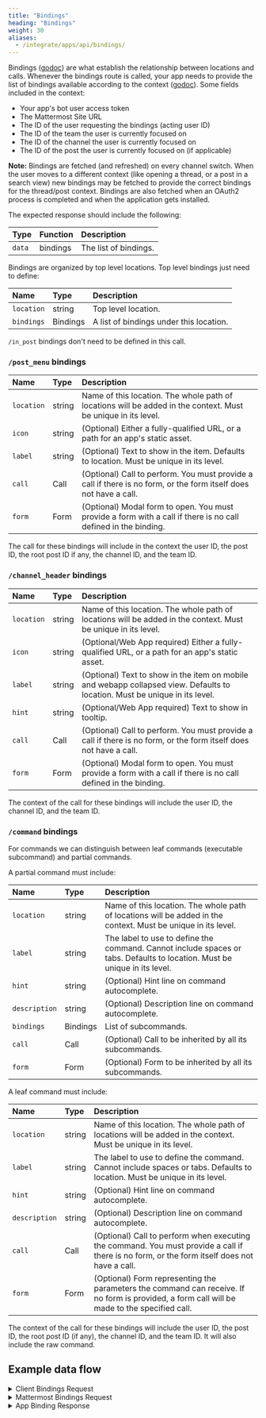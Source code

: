 ```yaml
---
title: "Bindings"
heading: "Bindings"
weight: 30
aliases:
  - /integrate/apps/api/bindings/
---
```


Bindings ([godoc](https://pkg.go.dev/github.com/mattermost/mattermost-plugin-apps/apps#Binding)) are what establish the relationship between locations and calls. Whenever the bindings route is called, your app needs to provide the list of bindings available according to the context ([godoc](https://pkg.go.dev/github.com/mattermost/mattermost-plugin-apps/apps#Context)). Some fields included in the context:

- Your app's bot user access token
- The Mattermost Site URL
- The ID of the user requesting the bindings (acting user ID)
- The ID of the team the user is currently focused on
- The ID of the channel the user is currently focused on
- The ID of the post the user is currently focused on (if applicable)

**Note:** Bindings are fetched (and refreshed) on every channel switch. When the user moves to a different context (like opening a thread, or a post in a search view) new bindings may be fetched to provide the correct bindings for the thread/post context. Bindings are also fetched when an OAuth2 process is completed and when the application gets installed.

The expected response should include the following:

| Type   | Function | Description           |
|:-------|:---------|:----------------------|
| `data` | bindings | The list of bindings. |

Bindings are organized by top level locations. Top level bindings just need to define:

| Name       | Type     | Description                             |
|:-----------|:---------|:----------------------------------------|
| `location` | string   | Top level location.                     |
| `bindings` | Bindings | A list of bindings under this location. |

`/in_post` bindings don't need to be defined in this call.

### `/post_menu` bindings

| Name       | Type   | Description                                                                                                       |
|:-----------|:-------|:------------------------------------------------------------------------------------------------------------------|
| `location` | string | Name of this location. The whole path of locations will be added in the context. Must be unique in its level.     |
| `icon`     | string | (Optional) Either a fully-qualified URL, or a path for an app's static asset.                                     |
| `label`    | string | (Optional) Text to show in the item. Defaults to location. Must be unique in its level.                           |
| `call`     | Call   | (Optional) Call to perform. You must provide a call if there is no form, or the form itself does not have a call. |
| `form`     | Form   | (Optional) Modal form to open. You must provide a form with a call if there is no call defined in the binding.    |

The call for these bindings will include in the context the user ID, the post ID, the root post ID if any, the channel ID, and the team ID.

### `/channel_header` bindings

| Name       | Type   | Description                                                                                                                 |
|:-----------|:-------|:----------------------------------------------------------------------------------------------------------------------------|
| `location` | string | Name of this location. The whole path of locations will be added in the context. Must be unique in its level.               |
| `icon`     | string | (Optional/Web App required) Either a fully-qualified URL, or a path for an app's static asset.                              |
| `label`    | string | (Optional) Text to show in the item on mobile and webapp collapsed view. Defaults to location. Must be unique in its level. |
| `hint`     | string | (Optional/Web App required) Text to show in tooltip.                                                                        |
| `call`     | Call   | (Optional) Call to perform. You must provide a call if there is no form, or the form itself does not have a call.           |
| `form`     | Form   | (Optional) Modal form to open. You must provide a form with a call if there is no call defined in the binding.              |

The context of the call for these bindings will include the user ID, the channel ID, and the team ID.

### `/command` bindings

For commands we can distinguish between leaf commands (executable subcommand) and partial commands.

A partial command must include:

| Name          | Type     | Description                                                                                                               |
|:--------------|:---------|:--------------------------------------------------------------------------------------------------------------------------|
| `location`    | string   | Name of this location. The whole path of locations will be added in the context. Must be unique in its level.             |
| `label`       | string   | The label to use to define the command. Cannot include spaces or tabs. Defaults to location. Must be unique in its level. |
| `hint`        | string   | (Optional) Hint line on command autocomplete.                                                                             |
| `description` | string   | (Optional) Description line on command autocomplete.                                                                      |
| `bindings`    | Bindings | List of subcommands.                                                                                                      |
| `call`        | Call     | (Optional) Call to be inherited by all its subcommands.                                                                   |
| `form`        | Form     | (Optional) Form to be inherited by all its subcommands.                                                                   |

A leaf command must include:

| Name          | Type   | Description                                                                                                                                  |
|:--------------|:-------|:---------------------------------------------------------------------------------------------------------------------------------------------|
| `location`    | string | Name of this location. The whole path of locations will be added in the context. Must be unique in its level.                                |
| `label`       | string | The label to use to define the command. Cannot include spaces or tabs. Defaults to location. Must be unique in its level.                    |
| `hint`        | string | (Optional) Hint line on command autocomplete.                                                                                                |
| `description` | string | (Optional) Description line on command autocomplete.                                                                                         |
| `call`        | Call   | (Optional) Call to perform when executing the command. You must provide a call if there is no form, or the form itself does not have a call. |  |
| `form`        | Form   | (Optional) Form representing the parameters the command can receive. If no form is provided, a form call will be made to the specified call. |

The context of the call for these bindings will include the user ID, the post ID, the root post ID (if any), the channel ID, and the team ID. It will also include the raw command.

## Example data flow

<details><summary>Client Bindings Request</summary>

`GET /plugins/com.mattermost.apps/api/v1/bindings?user_id=ws4o4macctyn5ko8uhkkxmgfur&channel_id=qphz13bzbf8c7j778tdnaw3huc&scope=webapp`

</details>

<details><summary>Mattermost Bindings Request</summary>

`POST /plugins/com.mattermost.apps/example/hello/bindings`

```json
{
    "path": "/bindings",
    "context": {
        "app_id": "helloworld",
        "bot_user_id": "i4wzxbk1hbbufq8rnecso96oxr",
        "acting_user_id": "81bqom3kjjbo7bcjcnzs6dc8uh",
        "user_id": "81bqom3kjjbo7bcjcnzs6dc8uh",
        "team_id": "",
        "channel_id": "ytqokpzzcinszf7ywrbdfitusw",
        "mattermost_site_url": "http://localhost:8065",
        "user_agent": "webapp",
        "bot_access_token": "gcn6r3ac178zbxwiw5pc38e8zc"
    }
}
```
</details>

<details><summary>App Binding Response</summary>

```json
{
    "type": "ok",
    "data": [
        {
            "location": "/channel_header",
            "bindings": [
                {
                    "location": "send-button",
                    "icon": "icon.png",
                    "label": "send hello message",
                    "call": {
                        "path": "/send-modal"
                    }
                }
            ]
        },
        {
            "location": "/post_menu",
            "bindings": [
                {
                    "location": "send-button",
                    "icon": "icon.png",
                    "label": "send hello message",
                    "call": {
                        "path": "/send",
                        "expand": {
                            "post": "all"
                        }
                    }
                }
            ]
        },
        {
            "location": "/command",
            "bindings": [
                {
                    "icon": "icon.png",
                    "description": "Hello World app",
                    "hint": "[send]",
                    "bindings": [
                        {
                            "location": "send",
                            "label": "send",
                            "call": {
                                "path": "/send-modal"
                            }
                        }
                    ]
                }
            ]
        }
    ]
}
```
</details>
